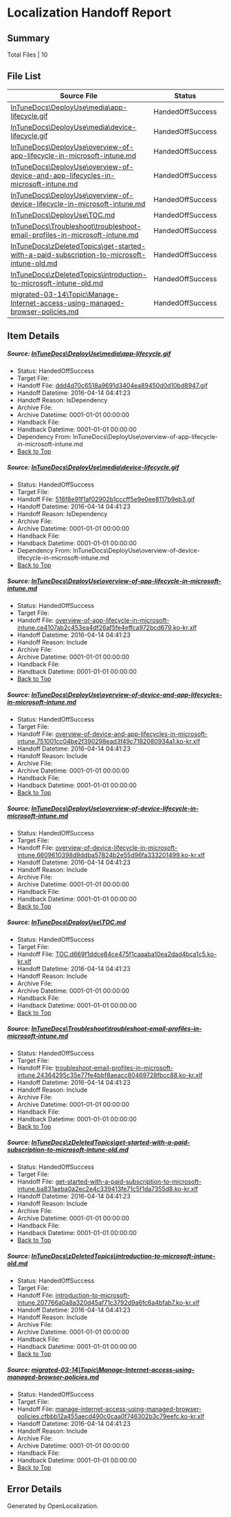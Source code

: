 # <a name='report-top'></a> Localization Handoff Report

## Summary
 Total Files | 10

## File List
 Source File | Status | Details 
 ----------- | ------ | ------- 
 [InTuneDocs\DeployUse\media\app-lifecycle.gif](https://github.com/Microsoft/IntuneDocs-pr/blob/333012ae200e1526ed57b37dac1b22efaf392b2c/InTuneDocs/DeployUse/media/app-lifecycle.gif) | HandedOffSuccess | [Details](#ddd4d70c6518a9691d3404ea89450d0d10bd8947102)
 [InTuneDocs\DeployUse\media\device-lifecycle.gif](https://github.com/Microsoft/IntuneDocs-pr/blob/333012ae200e1526ed57b37dac1b22efaf392b2c/InTuneDocs/DeployUse/media/device-lifecycle.gif) | HandedOffSuccess | [Details](#516f8e91f1af02902b1cccff5e9e0ee8117b9eb3165)
 [InTuneDocs\DeployUse\overview-of-app-lifecycle-in-microsoft-intune.md](https://github.com/Microsoft/IntuneDocs-pr/blob/333012ae200e1526ed57b37dac1b22efaf392b2c/InTuneDocs/DeployUse/overview-of-app-lifecycle-in-microsoft-intune.md) | HandedOffSuccess | [Details](#0ff7b28b2696476fe19c868528028494b9924428246)
 [InTuneDocs\DeployUse\overview-of-device-and-app-lifecycles-in-microsoft-intune.md](https://github.com/Microsoft/IntuneDocs-pr/blob/333012ae200e1526ed57b37dac1b22efaf392b2c/InTuneDocs/DeployUse/overview-of-device-and-app-lifecycles-in-microsoft-intune.md) | HandedOffSuccess | [Details](#ae619c3941c90802e5ddb7ba57b6a82dd29102e0247)
 [InTuneDocs\DeployUse\overview-of-device-lifecycle-in-microsoft-intune.md](https://github.com/Microsoft/IntuneDocs-pr/blob/333012ae200e1526ed57b37dac1b22efaf392b2c/InTuneDocs/DeployUse/overview-of-device-lifecycle-in-microsoft-intune.md) | HandedOffSuccess | [Details](#02c432e436bec4c7b45ad9f0c7beb9615edf8fac248)
 [InTuneDocs\DeployUse\TOC.md](https://github.com/Microsoft/IntuneDocs-pr/blob/333012ae200e1526ed57b37dac1b22efaf392b2c/InTuneDocs/DeployUse/TOC.md) | HandedOffSuccess | [Details](#fd68088ed35966af60b56be6edcccdc5678ac329287)
 [InTuneDocs\Troubleshoot\troubleshoot-email-profiles-in-microsoft-intune.md](https://github.com/Microsoft/IntuneDocs-pr/blob/fa77a78c576696ee18e64681fffc4c0bf5e26b29/InTuneDocs/Troubleshoot/troubleshoot-email-profiles-in-microsoft-intune.md) | HandedOffSuccess | [Details](#2065cca69c9f81e361744a243daaa3cc26a702751170)
 [InTuneDocs\zDeletedTopics\get-started-with-a-paid-subscription-to-microsoft-intune-old.md](https://github.com/Microsoft/IntuneDocs-pr/blob/333012ae200e1526ed57b37dac1b22efaf392b2c/InTuneDocs/zDeletedTopics/get-started-with-a-paid-subscription-to-microsoft-intune-old.md) | HandedOffSuccess | [Details](#1f70c7f8f2a8405f752706db5e7969fbce0ca03e1409)
 [InTuneDocs\zDeletedTopics\introduction-to-microsoft-intune-old.md](https://github.com/Microsoft/IntuneDocs-pr/blob/333012ae200e1526ed57b37dac1b22efaf392b2c/InTuneDocs/zDeletedTopics/introduction-to-microsoft-intune-old.md) | HandedOffSuccess | [Details](#3b9c00857551480257905fe0215aeb25b30506f21430)
 [migrated-03-14\Topic\Manage-Internet-access-using-managed-browser-policies.md](https://github.com/Microsoft/IntuneDocs-pr/blob/333012ae200e1526ed57b37dac1b22efaf392b2c/migrated-03-14/Topic/Manage-Internet-access-using-managed-browser-policies.md) | HandedOffSuccess | [Details](#23cba0278d75843f988320a398c0443f4bb2c9722143)

## Item Details
##### <a name='ddd4d70c6518a9691d3404ea89450d0d10bd8947102'></a> Source: [InTuneDocs\DeployUse\media\app-lifecycle.gif](https://github.com/Microsoft/IntuneDocs-pr/blob/333012ae200e1526ed57b37dac1b22efaf392b2c/InTuneDocs/DeployUse/media/app-lifecycle.gif)
* Status: HandedOffSuccess
* Target File: 
* Handoff File: [ddd4d70c6518a9691d3404ea89450d0d10bd8947.gif](https://github.com/Microsoft/EM.handoff/blob/ad4873de9032b7b1642dfd2e5d3389c15ba1ca5d/ol-handoff/Microsoft/IntuneDocs-pr.ko-kr/master/ddd4d70c6518a9691d3404ea89450d0d10bd8947.gif)
* Handoff Datetime: 2016-04-14 04:41:23
* Handoff Reason: IsDependency
* Archive File: 
* Archive Datetime: 0001-01-01 00:00:00
* Handback File: 
* Handback Datetime: 0001-01-01 00:00:00
* Dependency From: InTuneDocs\DeployUse\overview-of-app-lifecycle-in-microsoft-intune.md
* [Back to Top](#report-top)

##### <a name='516f8e91f1af02902b1cccff5e9e0ee8117b9eb3165'></a> Source: [InTuneDocs\DeployUse\media\device-lifecycle.gif](https://github.com/Microsoft/IntuneDocs-pr/blob/333012ae200e1526ed57b37dac1b22efaf392b2c/InTuneDocs/DeployUse/media/device-lifecycle.gif)
* Status: HandedOffSuccess
* Target File: 
* Handoff File: [516f8e91f1af02902b1cccff5e9e0ee8117b9eb3.gif](https://github.com/Microsoft/EM.handoff/blob/ad4873de9032b7b1642dfd2e5d3389c15ba1ca5d/ol-handoff/Microsoft/IntuneDocs-pr.ko-kr/master/516f8e91f1af02902b1cccff5e9e0ee8117b9eb3.gif)
* Handoff Datetime: 2016-04-14 04:41:23
* Handoff Reason: IsDependency
* Archive File: 
* Archive Datetime: 0001-01-01 00:00:00
* Handback File: 
* Handback Datetime: 0001-01-01 00:00:00
* Dependency From: InTuneDocs\DeployUse\overview-of-device-lifecycle-in-microsoft-intune.md
* [Back to Top](#report-top)

##### <a name='0ff7b28b2696476fe19c868528028494b9924428246'></a> Source: [InTuneDocs\DeployUse\overview-of-app-lifecycle-in-microsoft-intune.md](https://github.com/Microsoft/IntuneDocs-pr/blob/333012ae200e1526ed57b37dac1b22efaf392b2c/InTuneDocs/DeployUse/overview-of-app-lifecycle-in-microsoft-intune.md)
* Status: HandedOffSuccess
* Target File: 
* Handoff File: [overview-of-app-lifecycle-in-microsoft-intune.ce4107ab2c453ea4df26af5fe4effca972bcd679.ko-kr.xlf](https://github.com/Microsoft/EM.handoff/blob/ad4873de9032b7b1642dfd2e5d3389c15ba1ca5d/ol-handoff/Microsoft/IntuneDocs-pr.ko-kr/master/overview-of-app-lifecycle-in-microsoft-intune.ce4107ab2c453ea4df26af5fe4effca972bcd679.ko-kr.xlf)
* Handoff Datetime: 2016-04-14 04:41:23
* Handoff Reason: Include
* Archive File: 
* Archive Datetime: 0001-01-01 00:00:00
* Handback File: 
* Handback Datetime: 0001-01-01 00:00:00
* [Back to Top](#report-top)

##### <a name='ae619c3941c90802e5ddb7ba57b6a82dd29102e0247'></a> Source: [InTuneDocs\DeployUse\overview-of-device-and-app-lifecycles-in-microsoft-intune.md](https://github.com/Microsoft/IntuneDocs-pr/blob/333012ae200e1526ed57b37dac1b22efaf392b2c/InTuneDocs/DeployUse/overview-of-device-and-app-lifecycles-in-microsoft-intune.md)
* Status: HandedOffSuccess
* Target File: 
* Handoff File: [overview-of-device-and-app-lifecycles-in-microsoft-intune.751001cc04be2f390298ead3f49c7182080934a1.ko-kr.xlf](https://github.com/Microsoft/EM.handoff/blob/ad4873de9032b7b1642dfd2e5d3389c15ba1ca5d/ol-handoff/Microsoft/IntuneDocs-pr.ko-kr/master/overview-of-device-and-app-lifecycles-in-microsoft-intune.751001cc04be2f390298ead3f49c7182080934a1.ko-kr.xlf)
* Handoff Datetime: 2016-04-14 04:41:23
* Handoff Reason: Include
* Archive File: 
* Archive Datetime: 0001-01-01 00:00:00
* Handback File: 
* Handback Datetime: 0001-01-01 00:00:00
* [Back to Top](#report-top)

##### <a name='02c432e436bec4c7b45ad9f0c7beb9615edf8fac248'></a> Source: [InTuneDocs\DeployUse\overview-of-device-lifecycle-in-microsoft-intune.md](https://github.com/Microsoft/IntuneDocs-pr/blob/333012ae200e1526ed57b37dac1b22efaf392b2c/InTuneDocs/DeployUse/overview-of-device-lifecycle-in-microsoft-intune.md)
* Status: HandedOffSuccess
* Target File: 
* Handoff File: [overview-of-device-lifecycle-in-microsoft-intune.6609610398d9ddba57824b2e55d96fa333201499.ko-kr.xlf](https://github.com/Microsoft/EM.handoff/blob/ad4873de9032b7b1642dfd2e5d3389c15ba1ca5d/ol-handoff/Microsoft/IntuneDocs-pr.ko-kr/master/overview-of-device-lifecycle-in-microsoft-intune.6609610398d9ddba57824b2e55d96fa333201499.ko-kr.xlf)
* Handoff Datetime: 2016-04-14 04:41:23
* Handoff Reason: Include
* Archive File: 
* Archive Datetime: 0001-01-01 00:00:00
* Handback File: 
* Handback Datetime: 0001-01-01 00:00:00
* [Back to Top](#report-top)

##### <a name='fd68088ed35966af60b56be6edcccdc5678ac329287'></a> Source: [InTuneDocs\DeployUse\TOC.md](https://github.com/Microsoft/IntuneDocs-pr/blob/333012ae200e1526ed57b37dac1b22efaf392b2c/InTuneDocs/DeployUse/TOC.md)
* Status: HandedOffSuccess
* Target File: 
* Handoff File: [TOC.d669f1ddce84ce475f1caaaba10ea2dad4bca1c5.ko-kr.xlf](https://github.com/Microsoft/EM.handoff/blob/ad4873de9032b7b1642dfd2e5d3389c15ba1ca5d/ol-handoff/Microsoft/IntuneDocs-pr.ko-kr/master/TOC.d669f1ddce84ce475f1caaaba10ea2dad4bca1c5.ko-kr.xlf)
* Handoff Datetime: 2016-04-14 04:41:23
* Handoff Reason: Include
* Archive File: 
* Archive Datetime: 0001-01-01 00:00:00
* Handback File: 
* Handback Datetime: 0001-01-01 00:00:00
* [Back to Top](#report-top)

##### <a name='2065cca69c9f81e361744a243daaa3cc26a702751170'></a> Source: [InTuneDocs\Troubleshoot\troubleshoot-email-profiles-in-microsoft-intune.md](https://github.com/Microsoft/IntuneDocs-pr/blob/fa77a78c576696ee18e64681fffc4c0bf5e26b29/InTuneDocs/Troubleshoot/troubleshoot-email-profiles-in-microsoft-intune.md)
* Status: HandedOffSuccess
* Target File: 
* Handoff File: [troubleshoot-email-profiles-in-microsoft-intune.24364295c35e77fe4bbf8aeacc80469728fbcc88.ko-kr.xlf](https://github.com/Microsoft/EM.handoff/blob/ad4873de9032b7b1642dfd2e5d3389c15ba1ca5d/ol-handoff/Microsoft/IntuneDocs-pr.ko-kr/master/troubleshoot-email-profiles-in-microsoft-intune.24364295c35e77fe4bbf8aeacc80469728fbcc88.ko-kr.xlf)
* Handoff Datetime: 2016-04-14 04:41:23
* Handoff Reason: Include
* Archive File: 
* Archive Datetime: 0001-01-01 00:00:00
* Handback File: 
* Handback Datetime: 0001-01-01 00:00:00
* [Back to Top](#report-top)

##### <a name='1f70c7f8f2a8405f752706db5e7969fbce0ca03e1409'></a> Source: [InTuneDocs\zDeletedTopics\get-started-with-a-paid-subscription-to-microsoft-intune-old.md](https://github.com/Microsoft/IntuneDocs-pr/blob/333012ae200e1526ed57b37dac1b22efaf392b2c/InTuneDocs/zDeletedTopics/get-started-with-a-paid-subscription-to-microsoft-intune-old.md)
* Status: HandedOffSuccess
* Target File: 
* Handoff File: [get-started-with-a-paid-subscription-to-microsoft-intune.ba831aeba0a2ec2e4c339413fe71c5f1da7355d8.ko-kr.xlf](https://github.com/Microsoft/EM.handoff/blob/ad4873de9032b7b1642dfd2e5d3389c15ba1ca5d/ol-handoff/Microsoft/IntuneDocs-pr.ko-kr/master/get-started-with-a-paid-subscription-to-microsoft-intune.ba831aeba0a2ec2e4c339413fe71c5f1da7355d8.ko-kr.xlf)
* Handoff Datetime: 2016-04-14 04:41:23
* Handoff Reason: Include
* Archive File: 
* Archive Datetime: 0001-01-01 00:00:00
* Handback File: 
* Handback Datetime: 0001-01-01 00:00:00
* [Back to Top](#report-top)

##### <a name='3b9c00857551480257905fe0215aeb25b30506f21430'></a> Source: [InTuneDocs\zDeletedTopics\introduction-to-microsoft-intune-old.md](https://github.com/Microsoft/IntuneDocs-pr/blob/333012ae200e1526ed57b37dac1b22efaf392b2c/InTuneDocs/zDeletedTopics/introduction-to-microsoft-intune-old.md)
* Status: HandedOffSuccess
* Target File: 
* Handoff File: [introduction-to-microsoft-intune.207766a0a8a320d45af71c3792d9a6fc6a4bfab7.ko-kr.xlf](https://github.com/Microsoft/EM.handoff/blob/ad4873de9032b7b1642dfd2e5d3389c15ba1ca5d/ol-handoff/Microsoft/IntuneDocs-pr.ko-kr/master/introduction-to-microsoft-intune.207766a0a8a320d45af71c3792d9a6fc6a4bfab7.ko-kr.xlf)
* Handoff Datetime: 2016-04-14 04:41:23
* Handoff Reason: Include
* Archive File: 
* Archive Datetime: 0001-01-01 00:00:00
* Handback File: 
* Handback Datetime: 0001-01-01 00:00:00
* [Back to Top](#report-top)

##### <a name='23cba0278d75843f988320a398c0443f4bb2c9722143'></a> Source: [migrated-03-14\Topic\Manage-Internet-access-using-managed-browser-policies.md](https://github.com/Microsoft/IntuneDocs-pr/blob/333012ae200e1526ed57b37dac1b22efaf392b2c/migrated-03-14/Topic/Manage-Internet-access-using-managed-browser-policies.md)
* Status: HandedOffSuccess
* Target File: 
* Handoff File: [manage-internet-access-using-managed-browser-policies.cfbbb12a455aecd490c0caa0f746302b3c79eefc.ko-kr.xlf](https://github.com/Microsoft/EM.handoff/blob/ad4873de9032b7b1642dfd2e5d3389c15ba1ca5d/ol-handoff/Microsoft/IntuneDocs-pr.ko-kr/master/manage-internet-access-using-managed-browser-policies.cfbbb12a455aecd490c0caa0f746302b3c79eefc.ko-kr.xlf)
* Handoff Datetime: 2016-04-14 04:41:23
* Handoff Reason: Include
* Archive File: 
* Archive Datetime: 0001-01-01 00:00:00
* Handback File: 
* Handback Datetime: 0001-01-01 00:00:00
* [Back to Top](#report-top)


## Error Details

Generated by OpenLocalization.
